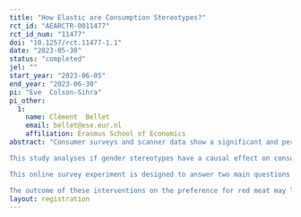 ```yaml
---
title: "How Elastic are Consumption Stereotypes?"
rct_id: "AEARCTR-0011477"
rct_id_num: "11477"
doi: "10.1257/rct.11477-1.1"
date: "2023-05-30"
status: "completed"
jel: ""
start_year: "2023-06-05"
end_year: "2023-06-30"
pi: "Eve  Colson-Sihra"
pi_other:
  1:
    name: Clément  Bellet
    email: bellet@ese.eur.nl
    affiliation: Erasmus School of Economics
abstract: "Consumer surveys and scanner data show a significant and persistent gap in the consumption of red meat between men and women. We investigate in this study if the gender gap in consumption may come from gender stereotypes. Sociological and psychological studies have shown a link between masculinity and meat consumption, such that the consumption of red meat signals a strong male identity. 
This study analyses if gender stereotypes have a causal effect on consumption. The object of the study has substantial importance in itself: understanding red meat consumption may provide valuable keys to decreasing it, a global aim and one of the 17 Sustainable Development Goals (SDGs). Red meat is both a source of health concerns and pollution. At the same time, reducing gender stereotypes and gender inequality is also a SDG and continues to be a central topic of research.
This online survey experiment is designed to answer two main questions on the link between red meat consumption and gender. First, do we find that the gender gap in red meat consumption is explained by stereotypical views on gender? Second, how elastic is stereotypical consumption? In other words, can gender identity primes or association awareness exercises change the gender gap in red meat consumption?
The outcome of these interventions on the preference for red meat may later be used to design a field experiment that will directly link the intervention to observed consumer behavior. It can also be extended to better understand how advertising/public intervention may affect the gender gap in consumption."
layout: registration
---
```


